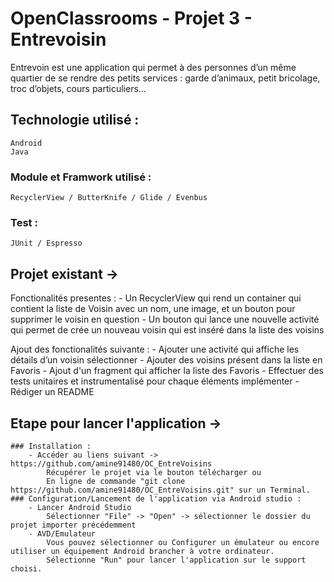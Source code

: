 # OpenClassrooms - Projet 3 - Entrevoisin

Entrevoin est une application qui permet à des personnes d’un même quartier de se rendre des petits services : garde d’animaux, petit bricolage, troc d’objets, cours particuliers...

## Technologie utilisé :
    Android
    Java

### Module et Framwork utilisé :
    RecyclerView / ButterKnife / Glide / Evenbus
### Test :
    JUnit / Espresso

## Projet existant  ->
  Fonctionalités presentes :
    - Un RecyclerView qui rend un container qui contient la liste de Voisin avec un nom, une image, et un bouton pour supprimer le voisin en question
    - Un bouton qui lance une nouvelle activité qui permet de crée un nouveau voisin qui est inséré dans la liste des voisins

  Ajout des fonctionalités suivante :
    - Ajouter une activité qui affiche les détails d’un voisin sélectionner
    - Ajouter des voisins présent dans la liste en Favoris
    - Ajout d'un fragment qui afficher la liste des Favoris
    - Effectuer des tests unitaires et instrumentalisé pour chaque éléments implémenter
    - Rédiger un README

## Etape pour lancer l'application ->
    ### Installation :
        - Accéder au liens suivant -> https://github.com/amine91480/OC_EntreVoisins
            Récupérer le projet via le bouton télécharger ou
            En ligne de commande "git clone https://github.com/amine91480/OC_EntreVoisins.git" sur un Terminal.
    ### Configuration/Lancement de l'application via Android studio :
        - Lancer Android Studio
            Sélectionner "File" -> "Open" -> sélectionner le dossier du projet importer précédemment
        - AVD/Emulateur
            Vous pouvez sélectionner ou Configurer un émulateur ou encore utiliser un équipement Android brancher à votre ordinateur.
            Sélectionne "Run" pour lancer l'application sur le support choisi.